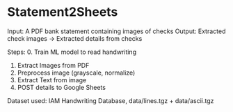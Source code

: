# Statement2Sheets

Input: A PDF bank statement containing images of checks
Output: Extracted check images -> Extracted details from checks

Steps:
0. Train ML model to read handwriting
1. Extract Images from PDF
2. Preprocess image (grayscale, normalize)
3. Extract Text from image
4. POST details to Google Sheets

Dataset used: 
IAM Handwriting Database, data/lines.tgz + data/ascii.tgz